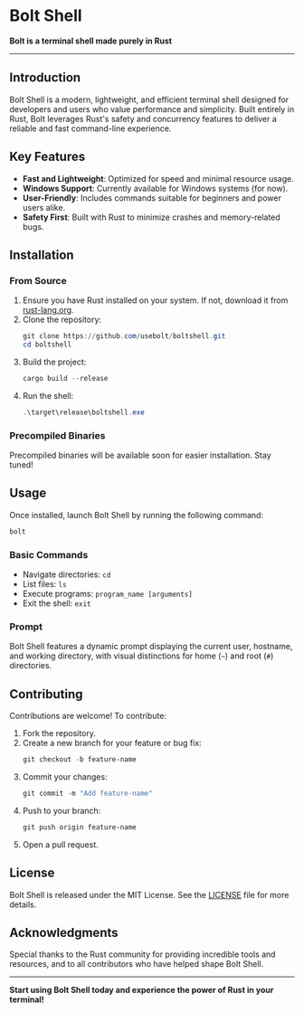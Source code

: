 # Bolt Shell

**Bolt is a terminal shell made purely in Rust**

---

## Introduction

Bolt Shell is a modern, lightweight, and efficient terminal shell designed for developers and users who value performance and simplicity. Built entirely in Rust, Bolt leverages Rust's safety and concurrency features to deliver a reliable and fast command-line experience.

## Key Features

- **Fast and Lightweight**: Optimized for speed and minimal resource usage.
- **Windows Support**: Currently available for Windows systems (for now).
- **User-Friendly**: Includes commands suitable for beginners and power users alike.
- **Safety First**: Built with Rust to minimize crashes and memory-related bugs.

## Installation

### From Source
1. Ensure you have Rust installed on your system. If not, download it from [rust-lang.org](https://www.rust-lang.org/).
2. Clone the repository:
   ```powershell
   git clone https://github.com/usebolt/boltshell.git
   cd boltshell
   ```
3. Build the project:
   ```powershell
   cargo build --release
   ```
4. Run the shell:
   ```powershell
   .\target\release\boltshell.exe
   ```

### Precompiled Binaries
Precompiled binaries will be available soon for easier installation. Stay tuned!

## Usage

Once installed, launch Bolt Shell by running the following command:
```powershell
bolt
```

### Basic Commands
- Navigate directories: `cd`
- List files: `ls`
- Execute programs: `program_name [arguments]`
- Exit the shell: `exit`

### Prompt
Bolt Shell features a dynamic prompt displaying the current user, hostname, and working directory, with visual distinctions for home (`~`) and root (`#`) directories.

## Contributing

Contributions are welcome! To contribute:
1. Fork the repository.
2. Create a new branch for your feature or bug fix:
   ```powershell
   git checkout -b feature-name
   ```
3. Commit your changes:
   ```powershell
   git commit -m "Add feature-name"
   ```
4. Push to your branch:
   ```powershell
   git push origin feature-name
   ```
5. Open a pull request.

## License

Bolt Shell is released under the MIT License. See the [LICENSE](LICENSE) file for more details.

## Acknowledgments

Special thanks to the Rust community for providing incredible tools and resources, and to all contributors who have helped shape Bolt Shell.

---

**Start using Bolt Shell today and experience the power of Rust in your terminal!**
